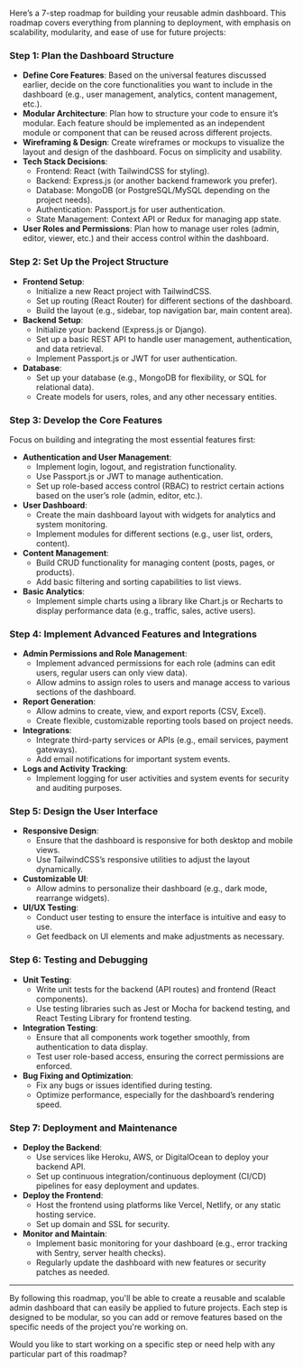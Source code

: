 Here’s a 7-step roadmap for building your reusable admin dashboard. This roadmap covers everything from planning to deployment, with emphasis on scalability, modularity, and ease of use for future projects:

### **Step 1: Plan the Dashboard Structure**
   - **Define Core Features**: Based on the universal features discussed earlier, decide on the core functionalities you want to include in the dashboard (e.g., user management, analytics, content management, etc.).
   - **Modular Architecture**: Plan how to structure your code to ensure it’s modular. Each feature should be implemented as an independent module or component that can be reused across different projects.
   - **Wireframing & Design**: Create wireframes or mockups to visualize the layout and design of the dashboard. Focus on simplicity and usability.
   - **Tech Stack Decisions**:
     - Frontend: React (with TailwindCSS for styling).
     - Backend: Express.js (or another backend framework you prefer).
     - Database: MongoDB (or PostgreSQL/MySQL depending on the project needs).
     - Authentication: Passport.js for user authentication.
     - State Management: Context API or Redux for managing app state.
   - **User Roles and Permissions**: Plan how to manage user roles (admin, editor, viewer, etc.) and their access control within the dashboard.

### **Step 2: Set Up the Project Structure**
   - **Frontend Setup**: 
     - Initialize a new React project with TailwindCSS.
     - Set up routing (React Router) for different sections of the dashboard.
     - Build the layout (e.g., sidebar, top navigation bar, main content area).
   - **Backend Setup**:
     - Initialize your backend (Express.js or Django).
     - Set up a basic REST API to handle user management, authentication, and data retrieval.
     - Implement Passport.js or JWT for user authentication.
   - **Database**:
     - Set up your database (e.g., MongoDB for flexibility, or SQL for relational data).
     - Create models for users, roles, and any other necessary entities.

### **Step 3: Develop the Core Features**
   Focus on building and integrating the most essential features first:
   - **Authentication and User Management**:
     - Implement login, logout, and registration functionality.
     - Use Passport.js or JWT to manage authentication.
     - Set up role-based access control (RBAC) to restrict certain actions based on the user’s role (admin, editor, etc.).
   - **User Dashboard**:
     - Create the main dashboard layout with widgets for analytics and system monitoring.
     - Implement modules for different sections (e.g., user list, orders, content).
   - **Content Management**:
     - Build CRUD functionality for managing content (posts, pages, or products).
     - Add basic filtering and sorting capabilities to list views.
   - **Basic Analytics**:
     - Implement simple charts using a library like Chart.js or Recharts to display performance data (e.g., traffic, sales, active users).

### **Step 4: Implement Advanced Features and Integrations**
   - **Admin Permissions and Role Management**:
     - Implement advanced permissions for each role (admins can edit users, regular users can only view data).
     - Allow admins to assign roles to users and manage access to various sections of the dashboard.
   - **Report Generation**:
     - Allow admins to create, view, and export reports (CSV, Excel).
     - Create flexible, customizable reporting tools based on project needs.
   - **Integrations**:
     - Integrate third-party services or APIs (e.g., email services, payment gateways).
     - Add email notifications for important system events.
   - **Logs and Activity Tracking**:
     - Implement logging for user activities and system events for security and auditing purposes.
   
### **Step 5: Design the User Interface**
   - **Responsive Design**:
     - Ensure that the dashboard is responsive for both desktop and mobile views.
     - Use TailwindCSS’s responsive utilities to adjust the layout dynamically.
   - **Customizable UI**:
     - Allow admins to personalize their dashboard (e.g., dark mode, rearrange widgets).
   - **UI/UX Testing**:
     - Conduct user testing to ensure the interface is intuitive and easy to use.
     - Get feedback on UI elements and make adjustments as necessary.

### **Step 6: Testing and Debugging**
   - **Unit Testing**:
     - Write unit tests for the backend (API routes) and frontend (React components).
     - Use testing libraries such as Jest or Mocha for backend testing, and React Testing Library for frontend testing.
   - **Integration Testing**:
     - Ensure that all components work together smoothly, from authentication to data display.
     - Test user role-based access, ensuring the correct permissions are enforced.
   - **Bug Fixing and Optimization**:
     - Fix any bugs or issues identified during testing.
     - Optimize performance, especially for the dashboard’s rendering speed.

### **Step 7: Deployment and Maintenance**
   - **Deploy the Backend**:
     - Use services like Heroku, AWS, or DigitalOcean to deploy your backend API.
     - Set up continuous integration/continuous deployment (CI/CD) pipelines for easy deployment and updates.
   - **Deploy the Frontend**:
     - Host the frontend using platforms like Vercel, Netlify, or any static hosting service.
     - Set up domain and SSL for security.
   - **Monitor and Maintain**:
     - Implement basic monitoring for your dashboard (e.g., error tracking with Sentry, server health checks).
     - Regularly update the dashboard with new features or security patches as needed.

---

By following this roadmap, you'll be able to create a reusable and scalable admin dashboard that can easily be applied to future projects. Each step is designed to be modular, so you can add or remove features based on the specific needs of the project you're working on.

Would you like to start working on a specific step or need help with any particular part of this roadmap?